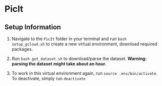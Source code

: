 # PicIt
## Setup Information
1. Navigate to the `PicIt` folder in your terminal and run `bash setup_gcloud.sh` to create a new virtual environment, download required packages.

2. Run `bash get_dataset.sh` to download/parse the dataset. **Warning: parsing the dataset might take about an hour.** 

3. To work in this virtual environment again, run `source .env/bin/activate`. To deactivate, simply run `deactivate`
